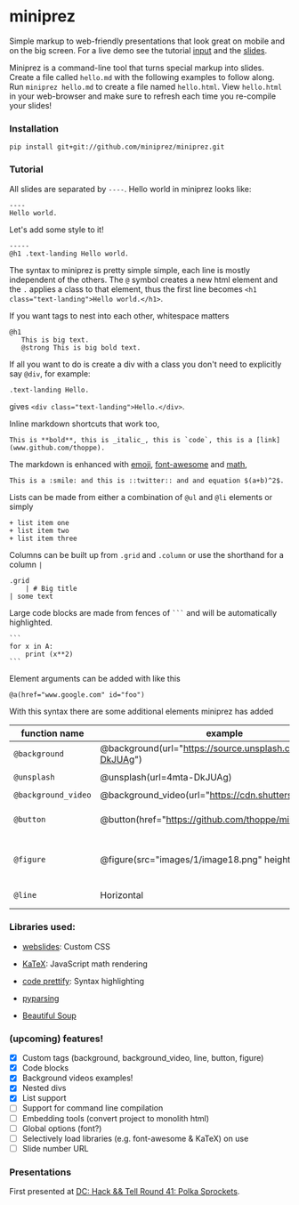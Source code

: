 # miniprez

Simple markup to web-friendly presentations that look great on mobile and on the big screen.
For a live demo see the tutorial [input](https://raw.githubusercontent.com/thoppe/miniprez/gh-pages/tutorial.md) and the [slides](https://thoppe.github.io/miniprez/tutorial.html).

Miniprez is a command-line tool that turns special markup into slides.
Create a file called `hello.md` with the following examples to follow along.
Run `miniprez hello.md` to create a file named `hello.html`.
View `hello.html` in your web-browser and make sure to refresh each time you re-compile your slides!

### Installation

    pip install git+git://github.com/miniprez/miniprez.git

### Tutorial

All slides are separated by `----`. Hello world in miniprez looks like:

    ----
    Hello world.

Let's add some style to it!

    ----- 
    @h1 .text-landing Hello world.

The syntax to miniprez is pretty simple simple, each line is mostly independent of the others.
The `@` symbol creates a new html element and the `.` applies a class to that element, thus the first line becomes `<h1 class="text-landing">Hello world.</h1>`.

If you want tags to nest into each other, whitespace matters

    @h1
       This is big text.
       @strong This is big bold text.

If all you want to do is create a div with a class you don't need to explicitly say `@div`, for example:

    .text-landing Hello.

gives `<div class="text-landing">Hello.</div>`.

Inline markdown shortcuts that work too,

    This is **bold**, this is _italic_, this is `code`, this is a [link](www.github.com/thoppe).

The markdown is enhanced with [emoji](http://www.webpagefx.com/tools/emoji-cheat-sheet/), [font-awesome](http://fontawesome.io/icons/) and [math](https://en.wikibooks.org/wiki/LaTeX/Mathematics),

    This is a :smile: and this is ::twitter:: and and equation $(a+b)^2$.

Lists can be made from either a combination of `@ul` and `@li` elements or simply

    + list item one
    + list item two
    + list item three

Columns can be built up from `.grid` and `.column` or use the shorthand for a column `|`

    .grid
        | # Big title
	| some text
    
Large code blocks are made from fences of ` ``` ` and will be automatically highlighted.

    ```
    for x in A:
        print (x**2)
    ```

Element arguments can be added with like this

    @a(href="www.google.com" id="foo")

With this syntax there are some additional elements miniprez has added

| function name  | example | options
|---|---|---|
| `@background`  | @background(url="https://source.unsplash.com/4mta-DkJUAg") | `.light` `.dark` |
| `@unsplash`  | @unsplash(url=4mta-DkJUAg) | `.light` `.dark` |
| `@background_video`  | @background_video(url="https://cdn.shutterstock.com/...") | |
| `@button`  |  @button(href="https://github.com/thoppe/miniprez") | `.ghost` text after  |
| `@figure`  | @figure(src="images/1/image18.png" height=200px) | `height` caption text after  |
| `@line`  | Horizontal  | Shortcut for hr  |


### Libraries used:

+ [webslides](https://github.com/jlantunez/webslides): Custom CSS 
+ [KaTeX](https://github.com/Khan/KaTeX): JavaScript math rendering
+ [code prettify](https://github.com/google/code-prettify): Syntax highlighting 

+ [pyparsing](http://pyparsing.wikispaces.com/)
+ [Beautiful Soup](https://www.crummy.com/software/BeautifulSoup/bs4/doc/)

### (upcoming) features!

+ [x] Custom tags (background, background_video, line, button, figure)
+ [x] Code blocks
+ [x] Background videos examples!
+ [x] Nested divs
+ [x] List support
+ [ ] Support for command line compilation
+ [ ] Embedding tools (convert project to monolith html)
+ [ ] Global options (font?)
+ [ ] Selectively load libraries (e.g. font-awesome & KaTeX) on use
+ [ ] Slide number URL

### Presentations

First presented at [DC: Hack && Tell Round 41: Polka Sprockets](https://www.meetup.com/DC-Hack-and-Tell/events/236404104/).
